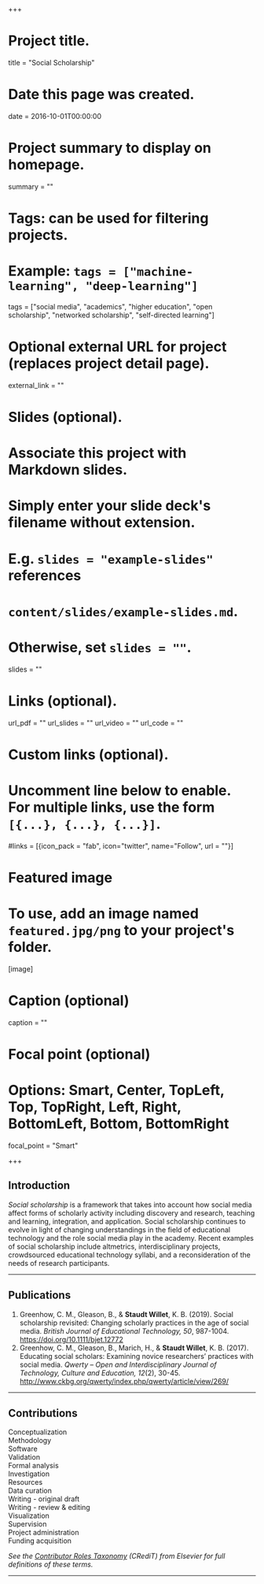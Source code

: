 +++
# Project title.
title = "Social Scholarship"

# Date this page was created.
date = 2016-10-01T00:00:00

# Project summary to display on homepage.
summary = ""

# Tags: can be used for filtering projects.
# Example: `tags = ["machine-learning", "deep-learning"]`
tags = ["social media", "academics", "higher education", "open scholarship", "networked scholarship", "self-directed learning"]

# Optional external URL for project (replaces project detail page).
external_link = ""

# Slides (optional).
#   Associate this project with Markdown slides.
#   Simply enter your slide deck's filename without extension.
#   E.g. `slides = "example-slides"` references 
#   `content/slides/example-slides.md`.
#   Otherwise, set `slides = ""`.
slides = ""

# Links (optional).
url_pdf = ""
url_slides = ""
url_video = ""
url_code = ""

# Custom links (optional).
#   Uncomment line below to enable. For multiple links, use the form `[{...}, {...}, {...}]`.
#links = [{icon_pack = "fab", icon="twitter", name="Follow", url = ""}]

# Featured image
# To use, add an image named `featured.jpg/png` to your project's folder. 
[image]
  # Caption (optional)
  caption = ""
  
  # Focal point (optional)
  # Options: Smart, Center, TopLeft, Top, TopRight, Left, Right, BottomLeft, Bottom, BottomRight
  focal_point = "Smart"

+++

## Introduction

*Social scholarship* is a framework that takes into account how social media affect forms of scholarly activity including discovery and research, teaching and learning, integration, and application. Social scholarship continues to evolve in light of changing understandings in the field of educational technology and the role social media play in the academy. Recent examples of social scholarship include altmetrics, interdisciplinary projects, crowdsourced educational technology syllabi, and a reconsideration of the needs of research participants.

---

## Publications

1. Greenhow, C. M., Gleason, B., & **Staudt Willet**, K. B. (2019). Social scholarship revisited: Changing scholarly practices in the age of social media. *British Journal of Educational Technology, 50*, 987-1004. https://doi.org/10.1111/bjet.12772
1. Greenhow, C. M., Gleason, B., Marich, H., & **Staudt Willet**, K. B. (2017). Educating social scholars: Examining novice researchers’ practices with social media. *Qwerty – Open and Interdisciplinary Journal of Technology, Culture and Education, 12*(2), 30-45. http://www.ckbg.org/qwerty/index.php/qwerty/article/view/269/

---

## Contributions

<i class="fas fa-check"></i> Conceptualization  
<i class="fas fa-check"></i> Methodology  
<i class="fas fa-check"></i> Software  
<i class="fas fa-check"></i> Validation  
<i class="fas fa-check"></i> Formal analysis  
<i class="fas fa-check"></i> Investigation  
<i class="fas fa-times"></i> Resources  
<i class="fas fa-check"></i> Data curation   
<i class="fas fa-check"></i> Writing - original draft  
<i class="fas fa-check"></i> Writing - review & editing  
<i class="fas fa-check"></i> Visualization  
<i class="fas fa-times"></i> Supervision  
<i class="fas fa-times"></i> Project administration  
<i class="fas fa-times"></i> Funding acquisition 

*See the [Contributor Roles Taxonomy](https://www.elsevier.com/authors/journal-authors/policies-and-ethics/credit-author-statement) (CRediT) from Elsevier for full definitions of these terms.*

---
